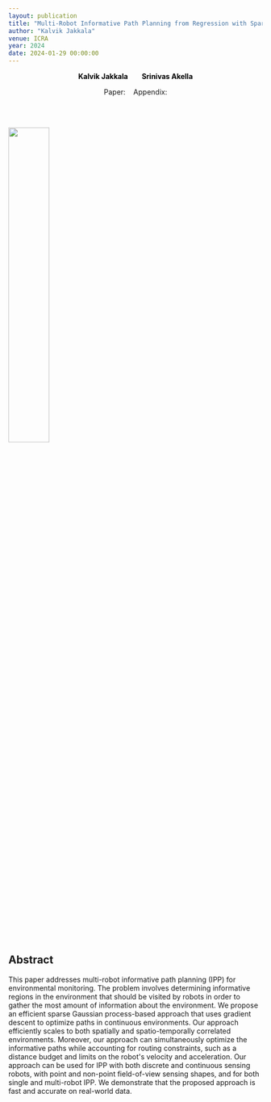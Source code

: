 ```yaml
---
layout: publication
title: "Multi-Robot Informative Path Planning from Regression with Sparse Gaussian Processes"
author: "Kalvik Jakkala"
venue: ICRA
year: 2024
date: 2024-01-29 00:00:00
---
```


<p>
<center>
  <a href="https://itskalvik.github.io/cv.html"
   style="text-decoration: none"><b style="color:Black">Kalvik Jakkala</b></a>
   &nbsp;&nbsp;
  &nbsp;&nbsp;
  <a href="https://webpages.uncc.edu/sakella/"
   style="text-decoration: none"><b style="color:Black">Srinivas Akella</b></a>
</center>
</p>

<center>
Paper: <a href="https://arxiv.org/pdf/2309.07050.pdf"><span style="color: #4285F4;"><i class="fa fa-file-text"></i></span></a>
&nbsp;&nbsp;
Appendix: <a href="https://nbviewer.org/github/itskalvik/itskalvik.github.io/blob/gh-pages/assets/SGP_IPP_APP.pdf"><span style="color: #4285F4;"><i class="fa fa-file-text"></i></span></a>
</center>

\
&nbsp;

<p float="left">
  <img src="{{ site.github.url }}/assets/img/ICRA2024_logo.png" width="40%" style="vertical-align:middle"/>
</p>

\
&nbsp;

## Abstract
This paper addresses multi-robot informative path planning (IPP) for environmental monitoring.  The problem involves determining informative regions in the environment that should be visited by robots in order to gather the most amount of information about the environment. We propose an efficient sparse Gaussian process-based approach that uses gradient descent to optimize paths in continuous environments. Our approach efficiently scales to both spatially and spatio-temporally correlated environments. Moreover, our approach can simultaneously optimize the informative paths while accounting for routing constraints, such as a distance budget and limits on the robot's velocity and acceleration. Our approach can be used for IPP with both discrete and continuous sensing robots, with point and non-point field-of-view sensing shapes, and for both single and multi-robot IPP. We demonstrate that the proposed approach is fast and accurate on real-world data.
